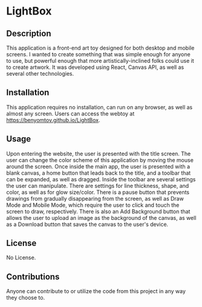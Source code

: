 # LightBox

## Description

This application is a front-end art toy designed for both desktop and mobile screens. I wanted to create something that was simple enough for anyone to use, but powerful enough that more artistically-inclined folks could use it to create artwork. It was developed using React, Canvas API, as well as several other technologies.

## Installation

This application requires no installation, can run on any browser, as well as almost any screen. Users can access the webtoy at https://benyomtov.github.io/LightBox.

## Usage

Upon entering the website, the user is presented with the title screen. The user can change the color scheme of this application by moving the mouse around the screen. Once inside the main app, the user is presented with a blank canvas, a home button that leads back to the title, and a toolbar that can be expanded, as well as dragged. Inside the toolbar are several settings the user can manipulate. There are settings for line thickness, shape, and color, as well as for glow size/color. There is a pause button that prevents drawings from gradually disappearing from the screen, as well as Draw Mode and Mobile Mode, which require the user to click and touch the screen to draw, respectively. There is also an Add Background button that allows the user to upload an image as the background of the canvas, as well as a Download button that saves the canvas to the user's device.

## License

No License.

## Contributions

Anyone can contribute to or utilize the code from this project in any way they choose to.
